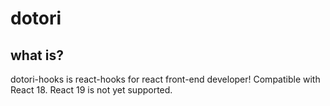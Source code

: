 # dotori

## what is?

dotori-hooks is react-hooks for react front-end developer!
Compatible with React 18. React 19 is not yet supported.
